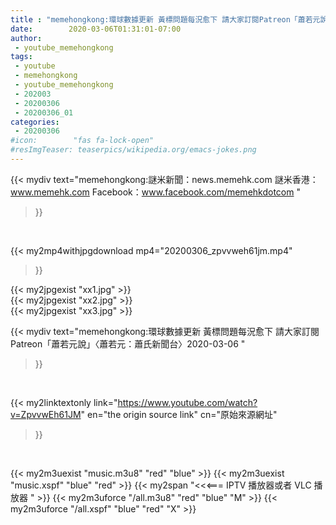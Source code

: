 ```yaml
---
title : "memehongkong:環球數據更新 黃標問題每況愈下 請大家訂閱Patreon「蕭若元說」〈蕭若元：蕭氏新聞台〉2020-03-06 "
date:        2020-03-06T01:31:01-07:00
author:
 - youtube_memehongkong
tags:
 - youtube
 - memehongkong
 - youtube_memehongkong
 - 202003
 - 20200306
 - 20200306_01
categories:
 - 20200306
#icon:        "fas fa-lock-open"
#resImgTeaser: teaserpics/wikipedia.org/emacs-jokes.png
---
```


{{< mydiv text="memehongkong:謎米新聞：news.memehk.com 謎米香港： www.memehk.com Facebook：www.facebook.com/memehkdotcom "
>}}
<br>


{{< my2mp4withjpgdownload mp4="20200306_zpvvweh61jm.mp4"
>}}

{{< my2jpgexist "xx1.jpg" >}}<br>
{{< my2jpgexist "xx2.jpg" >}}<br>
{{< my2jpgexist "xx3.jpg" >}}<br>



{{< mydiv text="memehongkong:環球數據更新 黃標問題每況愈下 請大家訂閱Patreon「蕭若元說」〈蕭若元：蕭氏新聞台〉2020-03-06 "
>}}
<br>

{{< my2linktextonly link="https://www.youtube.com/watch?v=ZpvvwEh61JM"
en="the origin source link" cn="原始來源網址"
>}}


<br>

{{< my2m3uexist "music.m3u8" "red"  "blue" >}} {{< my2m3uexist "music.xspf" "blue" "red"  >}} {{< my2span "<<<=== IPTV 播放器或者 VLC 播放器 " >}} {{< my2m3uforce "/all.m3u8" "red"  "blue" "M" >}} {{< my2m3uforce "/all.xspf" "blue" "red"  "X" >}} 
